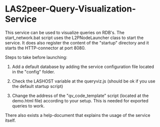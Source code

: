 LAS2peer-Query-Visualization-Service
====================================

This service can be used to visualize queries on RDB's.
The start_network.bat script uses the L2PNodeLauncher class to start the service. It does also register
the content of the "startup" directory and it starts the HTTP-connector at port 8080.

Steps to take before launching:

1. Add a default database by adding the service configuration file located in the "config" folder.

2. Check the LASHOST variable at the queryviz.js (should be ok if you use the default startup script)

3. Change the address of the "qv_code_template" script (located at the demo.html file) according to your
setup. This is needed for exported queries to work.


There also exists a help-document that explains the usage of the service itself.
